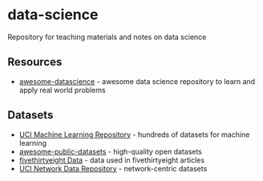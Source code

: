 # data-science

Repository for teaching materials and notes on data science

## Resources

- [awesome-datascience][awesomeds] - awesome data science repository to learn
  and apply real world problems

[awesomeds]: https://github.com/bulutyazilim/awesome-datascience

## Datasets

- [UCI Machine Learning Repository][uci] - hundreds of datasets for machine
  learning
- [awesome-public-datasets][public] - high-quality open datasets
- [fivethirtyeight Data][538] - data used in fivethirtyeight articles
- [UCI Network Data Repository][nets] - network-centric datasets

[uci]: http://archive.ics.uci.edu/ml/index.php
[public]: https://github.com/caesar0301/awesome-public-datasets
[538]: https://github.com/fivethirtyeight/data
[nets]: https://networkdata.ics.uci.edu/index.php
